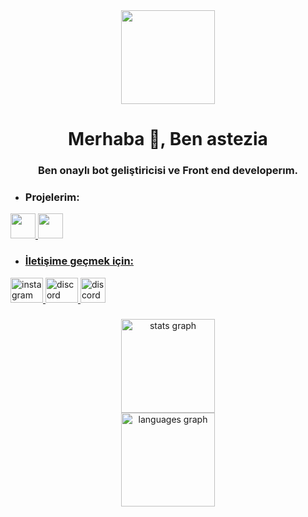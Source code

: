 
<div align="center">
  <img height="150" src="https://cdn.discordapp.com/avatars/784942624522895360/fa62210d718be76e61f30e0216029b33.webp"  />
</div>

  <h1 align="center">Merhaba 👋, Ben astezia</h1>
<h3 align="center">Ben onaylı bot geliştiricisi ve Front end developerım.</h3>

- ### Projelerim:

<div align="left">
 <a href="https://discord.com/api/oauth2/authorize?client_id=1132625118779154494&scope=bot+applications.commands&permissions=8" target="_blank">
    <img src="https://cdn.discordapp.com/avatars/1132625118779154494/f36096f995c9244a7e0298eeeadd53d0.webp" width="40" height="40" />
</a>
 <a href="https://discord.gg/aoijs" target="_blank">
    <img src="https://cdn.discordapp.com/icons/1084863647211339807/a_f795b039af5ed1345245c96a3bd0b83a.gif" width="40" height="40"  />
</div>

-  ### İletişime geçmek için:

<div align="left">
  <a href="https://www.instagram.com/astezia_0/" target="_blank">
    <img src="https://raw.githubusercontent.com/maurodesouza/profile-readme-generator/master/src/assets/icons/social/instagram/default.svg" width="52" height="40" alt="instagram logo"  />
  </a>
  <a href="https://discord.com/users/784942624522895360" target="_blank">
    <img src="https://raw.githubusercontent.com/maurodesouza/profile-readme-generator/master/src/assets/icons/social/discord/default.svg" width="52" height="40" alt="discord logo"  />
  </a>
  <a href="https://discord.com/api/oauth2/authorize?client_id=1132625118779154494&scope=bot+applications.commands&permissions=8" target="_blank">
    <img src="https://cdn.discordapp.com/avatars/1132625118779154494/f36096f995c9244a7e0298eeeadd53d0.webp" width="40" height="40" alt="discord logo"  />
</div>

###
<div align="center">
  <img src="https://github-readme-stats.vercel.app/api?username=asteziaw&hide_title=false&hide_rank=false&show_icons=true&include_all_commits=true&count_private=true&disable_animations=false&theme=dark&locale=en&hide_border=false&order=1" height="150" alt="stats graph" /> <br>
  <img src="https://github-readme-stats.vercel.app/api/top-langs?username=asteziaw&locale=en&hide_title=false&layout=compact&card_width=320&langs_count=5&theme=dark&hide_border=false&order=2" height="150" alt="languages graph"  />
</div>

###

[instagram]: https://www.instagram.com/astezia_0
<br />



